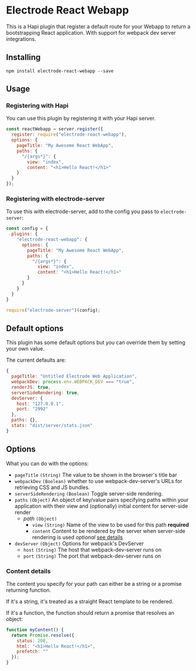 # Electrode React Webapp

This is a Hapi plugin that register a default route for your Webapp to return
a bootstrapping React application.  With support for webpack dev server integrations.

## Installing

```
npm install electrode-react-webapp --save
```

## Usage

### Registering with Hapi

You can use this plugin by registering it with your Hapi server.

```js
const reactWebapp = server.register({
  register: require("electrode-react-webapp"),
  options: {
    pageTitle: "My Awesome React WebApp",
    paths: {
      "/{args*}": {
        view: "index",
        content: "<h1>Hello React!</h1>"
    }
  }
});
```

### Registering with electrode-server

To use this with electrode-server, add to the config you pass to `electrode-server`:

```js
const config = {
  plugins: {
    "electrode-react-webapp": {
      options: {
        pageTitle: "My Awesome React WebApp",
        paths: {
          "/{args*}": {
            view: "index",
            content: "<h1>Hello React!</h1>"
        }
      }
    }
  }
}

require("electrode-server")(config);
```

## Default options

This plugin has some default options but you can override them by setting your own value.

The current defaults are:

```js
{
  pageTitle: "Untitled Electrode Web Application",
  webpackDev: process.env.WEBPACK_DEV === "true",
  renderJS: true,
  serverSideRendering: true,
  devServer: {
    host: "127.0.0.1",
    port: "2992"
  },
  paths: {},
  stats: "dist/server/stats.json"
}
```

## Options

What you can do with the options:

   * `pageTitle` `(String)` The value to be shown in the browser's title bar
   * `webpackDev` `(Boolean)` whether to use webpack-dev-server's URLs for retrieving CSS and JS bundles.
   * `serverSideRendering` `(Boolean)` Toggle server-side rendering.
   * `paths` `(Object)` An object of key/value pairs specifying paths within your application with their view and (optionally) initial content for server-side render
     - _path_ `(Object)`
       - `view` `(String)` Name of the view to be used for this path **required**
       - `content` Content to be rendered by the server when server-side rendering is used _optional_ [see details](#content-details)
   * `devServer` `(Object)` Options for webpack's DevServer
       - `host` `(String)` The host that webpack-dev-server runs on
       - `port` `(String)` The port that webpack-dev-server runs on

### Content details

The content you specify for your path can either be a string or a promise returning function.

If it's a string, it's treated as a straight React template to be rendered.

If it's a function, the function should return a promise that resolves an object:

```js
function myContent() {
  return Promise.resolve({
    status: 200,
    html: "<h1>Hello React!</h1>",
    prefetch: ""
  });
}
```
